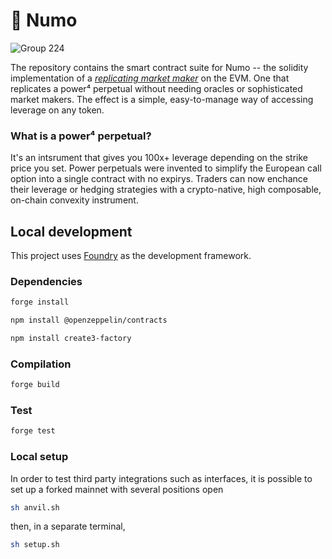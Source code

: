 # 🤖 Numo

![Group 224](https://github.com/numotrade/numo/assets/44106773/6e2e3ef8-708c-4e4b-90e6-0d332c9cdea0)

The repository contains the smart contract suite for Numo -- the solidity implementation of a [*replicating market maker*](https://arxiv.org/abs/2103.14769) on the EVM. One that replicates a power⁴ perpetual without needing oracles or sophisticated market makers. The effect is a simple, easy-to-manage way of accessing leverage on any token.

### What is a power⁴ perpetual? 

It's an intsrument that gives you 100x+ leverage depending on the strike price you set. Power perpetuals were invented to simplify the European call option into a single contract with no expirys. Traders can now enchance their leverage or hedging strategies with a crypto-native, high composable, on-chain convexity instrument. 

## Local development

This project uses [Foundry](https://github.com/foundry-rs/foundry) as the development framework.

### Dependencies

```bash
forge install
```

```bash
npm install @openzeppelin/contracts
```

```bash
npm install create3-factory
```

### Compilation

```bash
forge build
```

### Test

```bash
forge test
```

### Local setup

In order to test third party integrations such as interfaces, it is possible to set up a forked mainnet with several positions open

```bash
sh anvil.sh
```

then, in a separate terminal,

```bash
sh setup.sh
```
